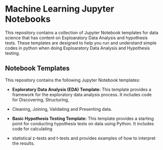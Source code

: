 # Machine Learning Jupyter Notebooks 

This repository contains a collection of Jupyter Notebook templates for data science that has content on Exploaratory Data Analysis and hypothesis tests. 
These templates are designed to help you run and understand simple codes in python when doing Exploaratory Data Analysis and Hypothesis testing.

## Notebook Templates
This repository contains the following Jupyter Notebook templates:

- **Exploratory Data Analysis (EDA) Template:** This template provides a framework for the exploratory data analysis process. It includes code for Discovering, Structuring,
- Cleaning, Joining, Validating and Presenting data.

- **Basic Hypothesis Testing Template:** This template provides a starting point for conducting hypothesis tests on data using Python. It includes code for calculating
-  statistical z-tests and t-tests and provides examples of how to interpret the results.
